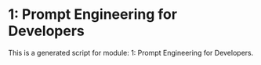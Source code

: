 # 1: Prompt Engineering for Developers

This is a generated script for module: 1: Prompt Engineering for Developers.